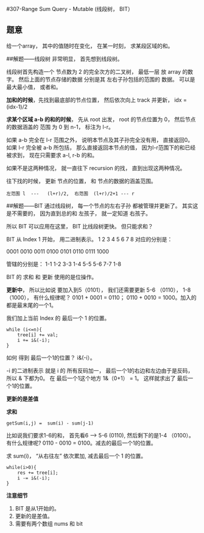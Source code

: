 #307-Range Sum Query - Mutable (线段树， BIT）

## 题意
给一个array， 其中的值随时在变化， 在某一时刻， 求某段区域的和。

##解题——线段树
非常明显， 首先想到线段树。

线段树首先构造一个 节点数为 2 的完全次方的二叉树， 最低一层 放 array 的数字。 然后上面的节点存储的数据 分别是其 左右子孙包括的范围的 数据。 可以是最大最小值， 或者和。

**加和的时候**，先找到最底部的节点位置， 然后依次向上 track 并更新， idx = (idx-1)/2

**求某个区域 a-b 的和的时候**， 先从 root 出发， root 的节点位置为 0， 然后节点的数据涵盖的 范围 为 0 到 n-1， 标注为 l-r。 

如果 a-b 完全在 l-r 范围之外， 说明本节点及其子孙完全没有用， 直接返回0。 如果 l-r 完全被 a-b 所包括， 那么直接返回本节点的值， 因为l-r范围下的和已经被求到， 现在只需要求 a-l, r-b 的和。

如果不是这两种情况， 就一直往下 recursion 的找， 直到出现这两种情况。

往下找的时候， 更新 节点的位置， 和 节点的数据的涵盖范围。

```
左范围 l  ---   (l+r)/2,  右范围  (l+r)/2+1 --- r
``` 

##解题——BIT
通过线段树， 每一个节点的左右子孙 都被管理并更新了。 其实这是不需要的， 因为直到总的和 左孩子， 就一定知道 右孩子。

所以 BIT 可以应用在这里， BIT 比线段树更快。 但只能求和？

BIT 从 Index 1 开始， 用二进制表示。 1 2 3 4 5 6 7 8 对应的分别是：

0001 0010 0011 0100 0101 0110 0111 1000

管辖的分别是： 1-1 1-2 3-3 1-4 5-5 5-6 7-7 1-8

BIT 的 求和 和 更新 使用的是位操作。

**更新中**， 
所以比如说 要加入到5（0101）， 我们还需要更新 5-6 （0110）， 1-8（1000）， 有什么规律呢？ 0101 + 0001 = 0110； 0110 + 0010 = 1000。加入的都是最末尾的一个1。

我们加上当前 Index  的 最后一个 1 的位置。

```
while (i<=n){
    tree[i] += val;
    i += i&(-i);
}
```

如何 得到 最后一个1的位置？  i&(-i）。

-i 的二进制表示 就是 i 的 所有反码加一， 最后一个1的右边和左边由于是反码， 所以 & 下都为0。 在 最后一个1这个地方 1&（0+1） = 1。 这样就求出了 最后一个1的位置。

**更新的是差值**

**求和**

```
getSum(i,j) =  sum(i) - sum(j-1)
```

比如说我们要求1-6的和， 首先看6 --> 5-6 (0110), 然后剩下的是1-4 （0100）。 有什么规律呢? 0110 - 0010 = 0100。减去的最后一个1的位置。

求 sum(i)， “从右往左” 依次累加, 减去最后一个 1 的位置。

```
while(i>0){
	res += tree[i];
    i -= i&(-i);
}
```

**注意细节**

1. BIT 是从1开始的。
2. 更新的是差值。
3. 需要有两个数组 nums 和 bit






